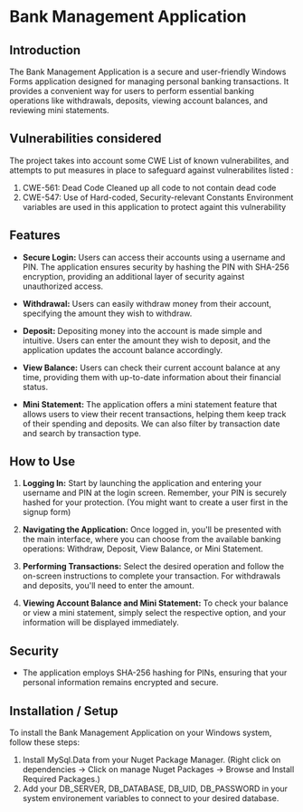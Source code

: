 # Bank Management Application

## Introduction

The Bank Management Application is a secure and user-friendly Windows Forms application designed for managing personal banking transactions. It provides a convenient way for users to perform essential banking operations like withdrawals, deposits, viewing account balances, and reviewing mini statements.

## Vulnerabilities considered
The project takes into account some CWE List of known vulnerabilites, and attempts to put measures in place to safeguard against vulnerabilites listed :
1. CWE-561: Dead Code
Cleaned up all code to not contain dead code
2. CWE-547: Use of Hard-coded, Security-relevant Constants
Environment variables are used in this application to protect againt this vulnerability

## Features

- **Secure Login:** Users can access their accounts using a username and PIN. The application ensures security by hashing the PIN with SHA-256 encryption, providing an additional layer of security against unauthorized access.

- **Withdrawal:** Users can easily withdraw money from their account, specifying the amount they wish to withdraw.

- **Deposit:** Depositing money into the account is made simple and intuitive. Users can enter the amount they wish to deposit, and the application updates the account balance accordingly.

- **View Balance:** Users can check their current account balance at any time, providing them with up-to-date information about their financial status.

- **Mini Statement:** The application offers a mini statement feature that allows users to view their recent transactions, helping them keep track of their spending and deposits. We can also filter by transaction date and search by transaction type.

## How to Use

1. **Logging In:** Start by launching the application and entering your username and PIN at the login screen. Remember, your PIN is securely hashed for your protection. (You might want to create a user first in the signup form)

2. **Navigating the Application:** Once logged in, you'll be presented with the main interface, where you can choose from the available banking operations: Withdraw, Deposit, View Balance, or Mini Statement.

3. **Performing Transactions:** Select the desired operation and follow the on-screen instructions to complete your transaction. For withdrawals and deposits, you'll need to enter the amount.

4. **Viewing Account Balance and Mini Statement:** To check your balance or view a mini statement, simply select the respective option, and your information will be displayed immediately.

## Security

- The application employs SHA-256 hashing for PINs, ensuring that your personal information remains encrypted and secure.

## Installation / Setup

To install the Bank Management Application on your Windows system, follow these steps:

1. Install MySql.Data from your Nuget Package Manager. (Right click on dependencies -> Click on manage Nuget Packages -> Browse and Install Required Packages.)
2. Add your DB_SERVER, DB_DATABASE, DB_UID, DB_PASSWORD in your system environement variables to connect to your desired database.

